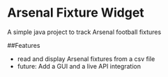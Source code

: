 # Arsenal Fixture Widget
A simple java project to track Arsenal football fixtures

##Features 
- read and display Arsenal fixtures from a csv file
- future: Add a GUI and a live API integration

